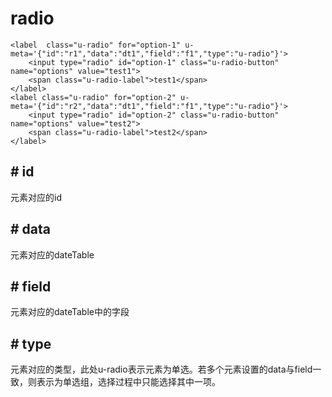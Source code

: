 # radio

	
	<label  class="u-radio" for="option-1" u-meta='{"id":"r1","data":"dt1","field":"f1","type":"u-radio"}'>
	    <input type="radio" id="option-1" class="u-radio-button" name="options" value="test1">
	    <span class="u-radio-label">test1</span>
	</label>
	<label class="u-radio" for="option-2" u-meta='{"id":"r2","data":"dt1","field":"f1","type":"u-radio"}'>
	    <input type="radio" id="option-2" class="u-radio-button" name="options" value="test2">
	    <span class="u-radio-label">test2</span>
	</label>

## # id
元素对应的id

## # data
元素对应的dateTable

## # field
元素对应的dateTable中的字段

## # type
元素对应的类型，此处u-radio表示元素为单选。若多个元素设置的data与field一致，则表示为单选组，选择过程中只能选择其中一项。
